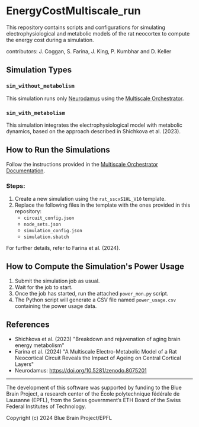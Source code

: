 # EnergyCostMultiscale_run

This repository contains scripts and configurations for simulating electrophysiological and metabolic models of the rat neocortex to compute the energy cost during a simulation.

contributors:  J. Coggan, S. Farina, J. King, P. Kumbhar and D. Keller

## Simulation Types

### `sim_without_metabolism`
This simulation runs only [Neurodamus](https://doi.org/10.5281/zenodo.8075201) using the [Multiscale Orchestrator](https://github.com/BlueBrain/MultiscaleRun/tree/main).

### `sim_with_metabolism`
This simulation integrates the electrophysiological model with metabolic dynamics, based on the approach described in Shichkova et al. (2023).

## How to Run the Simulations

Follow the instructions provided in the [Multiscale Orchestrator Documentation](https://multiscalerun.readthedocs.io/stable/).

### Steps:
1. Create a new simulation using the `rat_sscxS1HL_V10` template.
2. Replace the following files in the template with the ones provided in this repository:
   - `circuit_config.json`
   - `node_sets.json`
   - `simulation_config.json`
   - `simulation.sbatch`

For further details, refer to Farina et al. (2024).

## How to Compute the Simulation's Power Usage

1. Submit the simulation job as usual.
2. Wait for the job to start.
3. Once the job has started, run the attached `power_mon.py` script.
4. The Python script will generate a CSV file named `power_usage.csv` containing the power usage data.

## References
- Shichkova et al. (2023) "Breakdown and rejuvenation of aging brain energy metabolism"
- Farina et al. (2024) "A Multiscale Electro-Metabolic Model of a Rat Neocortical Circuit Reveals the Impact of Ageing on Central Cortical Layers"
- Neurodamus: https://doi.org/10.5281/zenodo.8075201


---

The development of this software was supported by funding to the Blue Brain Project, a research center of the École polytechnique fédérale de Lausanne (EPFL), from the Swiss government’s ETH Board of the Swiss Federal Institutes of Technology.

Copyright (c) 2024 Blue Brain Project/EPFL
